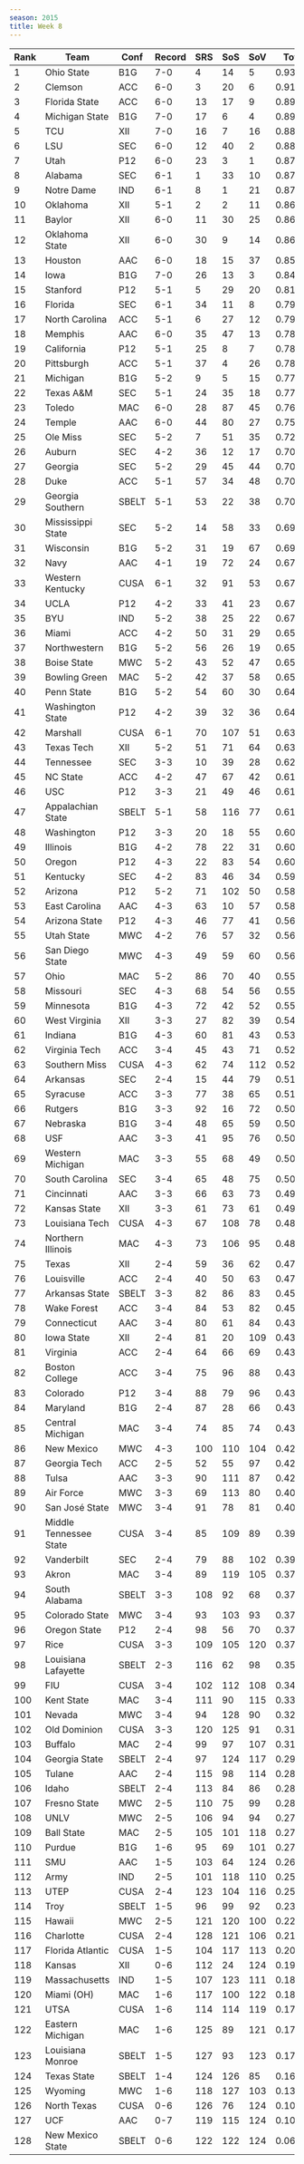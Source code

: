 ```yaml
---
season: 2015
title: Week 8
---
```

<table class="display"><thead><tr><th>Rank</th><th>Team</th><th>Conf</th><th>Record</th><th>SRS</th><th>SoS</th><th>SoV</th><th>Total</th></tr></thead><tbody>
<tr><td>1</td><td>Ohio State</td><td>B1G</td><td>7-0</td><td>4</td><td>14</td><td>5</td><td>0.93086</td></tr>
<tr><td>2</td><td>Clemson</td><td>ACC</td><td>6-0</td><td>3</td><td>20</td><td>6</td><td>0.91238</td></tr>
<tr><td>3</td><td>Florida State</td><td>ACC</td><td>6-0</td><td>13</td><td>17</td><td>9</td><td>0.89518</td></tr>
<tr><td>4</td><td>Michigan State</td><td>B1G</td><td>7-0</td><td>17</td><td>6</td><td>4</td><td>0.89224</td></tr>
<tr><td>5</td><td>TCU</td><td>XII</td><td>7-0</td><td>16</td><td>7</td><td>16</td><td>0.88578</td></tr>
<tr><td>6</td><td>LSU</td><td>SEC</td><td>6-0</td><td>12</td><td>40</td><td>2</td><td>0.88223</td></tr>
<tr><td>7</td><td>Utah</td><td>P12</td><td>6-0</td><td>23</td><td>3</td><td>1</td><td>0.87475</td></tr>
<tr><td>8</td><td>Alabama</td><td>SEC</td><td>6-1</td><td>1</td><td>33</td><td>10</td><td>0.87468</td></tr>
<tr><td>9</td><td>Notre Dame</td><td>IND</td><td>6-1</td><td>8</td><td>1</td><td>21</td><td>0.87001</td></tr>
<tr><td>10</td><td>Oklahoma</td><td>XII</td><td>5-1</td><td>2</td><td>2</td><td>11</td><td>0.86878</td></tr>
<tr><td>11</td><td>Baylor</td><td>XII</td><td>6-0</td><td>11</td><td>30</td><td>25</td><td>0.86788</td></tr>
<tr><td>12</td><td>Oklahoma State</td><td>XII</td><td>6-0</td><td>30</td><td>9</td><td>14</td><td>0.86086</td></tr>
<tr><td>13</td><td>Houston</td><td>AAC</td><td>6-0</td><td>18</td><td>15</td><td>37</td><td>0.85121</td></tr>
<tr><td>14</td><td>Iowa</td><td>B1G</td><td>7-0</td><td>26</td><td>13</td><td>3</td><td>0.84867</td></tr>
<tr><td>15</td><td>Stanford</td><td>P12</td><td>5-1</td><td>5</td><td>29</td><td>20</td><td>0.81179</td></tr>
<tr><td>16</td><td>Florida</td><td>SEC</td><td>6-1</td><td>34</td><td>11</td><td>8</td><td>0.79844</td></tr>
<tr><td>17</td><td>North Carolina</td><td>ACC</td><td>5-1</td><td>6</td><td>27</td><td>12</td><td>0.79698</td></tr>
<tr><td>18</td><td>Memphis</td><td>AAC</td><td>6-0</td><td>35</td><td>47</td><td>13</td><td>0.78788</td></tr>
<tr><td>19</td><td>California</td><td>P12</td><td>5-1</td><td>25</td><td>8</td><td>7</td><td>0.78413</td></tr>
<tr><td>20</td><td>Pittsburgh</td><td>ACC</td><td>5-1</td><td>37</td><td>4</td><td>26</td><td>0.78171</td></tr>
<tr><td>21</td><td>Michigan</td><td>B1G</td><td>5-2</td><td>9</td><td>5</td><td>15</td><td>0.77978</td></tr>
<tr><td>22</td><td>Texas A&M</td><td>SEC</td><td>5-1</td><td>24</td><td>35</td><td>18</td><td>0.77065</td></tr>
<tr><td>23</td><td>Toledo</td><td>MAC</td><td>6-0</td><td>28</td><td>87</td><td>45</td><td>0.76656</td></tr>
<tr><td>24</td><td>Temple</td><td>AAC</td><td>6-0</td><td>44</td><td>80</td><td>27</td><td>0.75472</td></tr>
<tr><td>25</td><td>Ole Miss</td><td>SEC</td><td>5-2</td><td>7</td><td>51</td><td>35</td><td>0.72543</td></tr>
<tr><td>26</td><td>Auburn</td><td>SEC</td><td>4-2</td><td>36</td><td>12</td><td>17</td><td>0.70825</td></tr>
<tr><td>27</td><td>Georgia</td><td>SEC</td><td>5-2</td><td>29</td><td>45</td><td>44</td><td>0.70661</td></tr>
<tr><td>28</td><td>Duke</td><td>ACC</td><td>5-1</td><td>57</td><td>34</td><td>48</td><td>0.70302</td></tr>
<tr><td>29</td><td>Georgia Southern</td><td>SBELT</td><td>5-1</td><td>53</td><td>22</td><td>38</td><td>0.70044</td></tr>
<tr><td>30</td><td>Mississippi State</td><td>SEC</td><td>5-2</td><td>14</td><td>58</td><td>33</td><td>0.69698</td></tr>
<tr><td>31</td><td>Wisconsin</td><td>B1G</td><td>5-2</td><td>31</td><td>19</td><td>67</td><td>0.69525</td></tr>
<tr><td>32</td><td>Navy</td><td>AAC</td><td>4-1</td><td>19</td><td>72</td><td>24</td><td>0.67932</td></tr>
<tr><td>33</td><td>Western Kentucky</td><td>CUSA</td><td>6-1</td><td>32</td><td>91</td><td>53</td><td>0.67907</td></tr>
<tr><td>34</td><td>UCLA</td><td>P12</td><td>4-2</td><td>33</td><td>41</td><td>23</td><td>0.67445</td></tr>
<tr><td>35</td><td>BYU</td><td>IND</td><td>5-2</td><td>38</td><td>25</td><td>22</td><td>0.67200</td></tr>
<tr><td>36</td><td>Miami</td><td>ACC</td><td>4-2</td><td>50</td><td>31</td><td>29</td><td>0.65862</td></tr>
<tr><td>37</td><td>Northwestern</td><td>B1G</td><td>5-2</td><td>56</td><td>26</td><td>19</td><td>0.65607</td></tr>
<tr><td>38</td><td>Boise State</td><td>MWC</td><td>5-2</td><td>43</td><td>52</td><td>47</td><td>0.65344</td></tr>
<tr><td>39</td><td>Bowling Green</td><td>MAC</td><td>5-2</td><td>42</td><td>37</td><td>58</td><td>0.65322</td></tr>
<tr><td>40</td><td>Penn State</td><td>B1G</td><td>5-2</td><td>54</td><td>60</td><td>30</td><td>0.64810</td></tr>
<tr><td>41</td><td>Washington State</td><td>P12</td><td>4-2</td><td>39</td><td>32</td><td>36</td><td>0.64467</td></tr>
<tr><td>42</td><td>Marshall</td><td>CUSA</td><td>6-1</td><td>70</td><td>107</td><td>51</td><td>0.63892</td></tr>
<tr><td>43</td><td>Texas Tech</td><td>XII</td><td>5-2</td><td>51</td><td>71</td><td>64</td><td>0.63510</td></tr>
<tr><td>44</td><td>Tennessee</td><td>SEC</td><td>3-3</td><td>10</td><td>39</td><td>28</td><td>0.62924</td></tr>
<tr><td>45</td><td>NC State</td><td>ACC</td><td>4-2</td><td>47</td><td>67</td><td>42</td><td>0.61726</td></tr>
<tr><td>46</td><td>USC</td><td>P12</td><td>3-3</td><td>21</td><td>49</td><td>46</td><td>0.61598</td></tr>
<tr><td>47</td><td>Appalachian State</td><td>SBELT</td><td>5-1</td><td>58</td><td>116</td><td>77</td><td>0.61012</td></tr>
<tr><td>48</td><td>Washington</td><td>P12</td><td>3-3</td><td>20</td><td>18</td><td>55</td><td>0.60972</td></tr>
<tr><td>49</td><td>Illinois</td><td>B1G</td><td>4-2</td><td>78</td><td>22</td><td>31</td><td>0.60351</td></tr>
<tr><td>50</td><td>Oregon</td><td>P12</td><td>4-3</td><td>22</td><td>83</td><td>54</td><td>0.60261</td></tr>
<tr><td>51</td><td>Kentucky</td><td>SEC</td><td>4-2</td><td>83</td><td>46</td><td>34</td><td>0.59188</td></tr>
<tr><td>52</td><td>Arizona</td><td>P12</td><td>5-2</td><td>71</td><td>102</td><td>50</td><td>0.58359</td></tr>
<tr><td>53</td><td>East Carolina</td><td>AAC</td><td>4-3</td><td>63</td><td>10</td><td>57</td><td>0.58039</td></tr>
<tr><td>54</td><td>Arizona State</td><td>P12</td><td>4-3</td><td>46</td><td>77</td><td>41</td><td>0.56928</td></tr>
<tr><td>55</td><td>Utah State</td><td>MWC</td><td>4-2</td><td>76</td><td>57</td><td>32</td><td>0.56160</td></tr>
<tr><td>56</td><td>San Diego State</td><td>MWC</td><td>4-3</td><td>49</td><td>59</td><td>60</td><td>0.56057</td></tr>
<tr><td>57</td><td>Ohio</td><td>MAC</td><td>5-2</td><td>86</td><td>70</td><td>40</td><td>0.55950</td></tr>
<tr><td>58</td><td>Missouri</td><td>SEC</td><td>4-3</td><td>68</td><td>54</td><td>56</td><td>0.55418</td></tr>
<tr><td>59</td><td>Minnesota</td><td>B1G</td><td>4-3</td><td>72</td><td>42</td><td>52</td><td>0.55094</td></tr>
<tr><td>60</td><td>West Virginia</td><td>XII</td><td>3-3</td><td>27</td><td>82</td><td>39</td><td>0.54194</td></tr>
<tr><td>61</td><td>Indiana</td><td>B1G</td><td>4-3</td><td>60</td><td>81</td><td>43</td><td>0.53226</td></tr>
<tr><td>62</td><td>Virginia Tech</td><td>ACC</td><td>3-4</td><td>45</td><td>43</td><td>71</td><td>0.52620</td></tr>
<tr><td>63</td><td>Southern Miss</td><td>CUSA</td><td>4-3</td><td>62</td><td>74</td><td>112</td><td>0.52494</td></tr>
<tr><td>64</td><td>Arkansas</td><td>SEC</td><td>2-4</td><td>15</td><td>44</td><td>79</td><td>0.51995</td></tr>
<tr><td>65</td><td>Syracuse</td><td>ACC</td><td>3-3</td><td>77</td><td>38</td><td>65</td><td>0.51043</td></tr>
<tr><td>66</td><td>Rutgers</td><td>B1G</td><td>3-3</td><td>92</td><td>16</td><td>72</td><td>0.50866</td></tr>
<tr><td>67</td><td>Nebraska</td><td>B1G</td><td>3-4</td><td>48</td><td>65</td><td>59</td><td>0.50853</td></tr>
<tr><td>68</td><td>USF</td><td>AAC</td><td>3-3</td><td>41</td><td>95</td><td>76</td><td>0.50704</td></tr>
<tr><td>69</td><td>Western Michigan</td><td>MAC</td><td>3-3</td><td>55</td><td>68</td><td>49</td><td>0.50361</td></tr>
<tr><td>70</td><td>South Carolina</td><td>SEC</td><td>3-4</td><td>65</td><td>48</td><td>75</td><td>0.50240</td></tr>
<tr><td>71</td><td>Cincinnati</td><td>AAC</td><td>3-3</td><td>66</td><td>63</td><td>73</td><td>0.49609</td></tr>
<tr><td>72</td><td>Kansas State</td><td>XII</td><td>3-3</td><td>61</td><td>73</td><td>61</td><td>0.49601</td></tr>
<tr><td>73</td><td>Louisiana Tech</td><td>CUSA</td><td>4-3</td><td>67</td><td>108</td><td>78</td><td>0.48985</td></tr>
<tr><td>74</td><td>Northern Illinois</td><td>MAC</td><td>4-3</td><td>73</td><td>106</td><td>95</td><td>0.48380</td></tr>
<tr><td>75</td><td>Texas</td><td>XII</td><td>2-4</td><td>59</td><td>36</td><td>62</td><td>0.47779</td></tr>
<tr><td>76</td><td>Louisville</td><td>ACC</td><td>2-4</td><td>40</td><td>50</td><td>63</td><td>0.47684</td></tr>
<tr><td>77</td><td>Arkansas State</td><td>SBELT</td><td>3-3</td><td>82</td><td>86</td><td>83</td><td>0.45572</td></tr>
<tr><td>78</td><td>Wake Forest</td><td>ACC</td><td>3-4</td><td>84</td><td>53</td><td>82</td><td>0.45006</td></tr>
<tr><td>79</td><td>Connecticut</td><td>AAC</td><td>3-4</td><td>80</td><td>61</td><td>84</td><td>0.43832</td></tr>
<tr><td>80</td><td>Iowa State</td><td>XII</td><td>2-4</td><td>81</td><td>20</td><td>109</td><td>0.43505</td></tr>
<tr><td>81</td><td>Virginia</td><td>ACC</td><td>2-4</td><td>64</td><td>66</td><td>69</td><td>0.43303</td></tr>
<tr><td>82</td><td>Boston College</td><td>ACC</td><td>3-4</td><td>75</td><td>96</td><td>88</td><td>0.43151</td></tr>
<tr><td>83</td><td>Colorado</td><td>P12</td><td>3-4</td><td>88</td><td>79</td><td>96</td><td>0.43038</td></tr>
<tr><td>84</td><td>Maryland</td><td>B1G</td><td>2-4</td><td>87</td><td>28</td><td>66</td><td>0.43033</td></tr>
<tr><td>85</td><td>Central Michigan</td><td>MAC</td><td>3-4</td><td>74</td><td>85</td><td>74</td><td>0.43008</td></tr>
<tr><td>86</td><td>New Mexico</td><td>MWC</td><td>4-3</td><td>100</td><td>110</td><td>104</td><td>0.42724</td></tr>
<tr><td>87</td><td>Georgia Tech</td><td>ACC</td><td>2-5</td><td>52</td><td>55</td><td>97</td><td>0.42183</td></tr>
<tr><td>88</td><td>Tulsa</td><td>AAC</td><td>3-3</td><td>90</td><td>111</td><td>87</td><td>0.42049</td></tr>
<tr><td>89</td><td>Air Force</td><td>MWC</td><td>3-3</td><td>69</td><td>113</td><td>80</td><td>0.40824</td></tr>
<tr><td>90</td><td>San José State</td><td>MWC</td><td>3-4</td><td>91</td><td>78</td><td>81</td><td>0.40227</td></tr>
<tr><td>91</td><td>Middle Tennessee State</td><td>CUSA</td><td>3-4</td><td>85</td><td>109</td><td>89</td><td>0.39548</td></tr>
<tr><td>92</td><td>Vanderbilt</td><td>SEC</td><td>2-4</td><td>79</td><td>88</td><td>102</td><td>0.39308</td></tr>
<tr><td>93</td><td>Akron</td><td>MAC</td><td>3-4</td><td>89</td><td>119</td><td>105</td><td>0.37961</td></tr>
<tr><td>94</td><td>South Alabama</td><td>SBELT</td><td>3-3</td><td>108</td><td>92</td><td>68</td><td>0.37940</td></tr>
<tr><td>95</td><td>Colorado State</td><td>MWC</td><td>3-4</td><td>93</td><td>103</td><td>93</td><td>0.37691</td></tr>
<tr><td>96</td><td>Oregon State</td><td>P12</td><td>2-4</td><td>98</td><td>56</td><td>70</td><td>0.37280</td></tr>
<tr><td>97</td><td>Rice</td><td>CUSA</td><td>3-3</td><td>109</td><td>105</td><td>120</td><td>0.37184</td></tr>
<tr><td>98</td><td>Louisiana Lafayette</td><td>SBELT</td><td>2-3</td><td>116</td><td>62</td><td>98</td><td>0.35187</td></tr>
<tr><td>99</td><td>FIU</td><td>CUSA</td><td>3-4</td><td>102</td><td>112</td><td>108</td><td>0.34509</td></tr>
<tr><td>100</td><td>Kent State</td><td>MAC</td><td>3-4</td><td>111</td><td>90</td><td>115</td><td>0.33810</td></tr>
<tr><td>101</td><td>Nevada</td><td>MWC</td><td>3-4</td><td>94</td><td>128</td><td>90</td><td>0.32985</td></tr>
<tr><td>102</td><td>Old Dominion</td><td>CUSA</td><td>3-3</td><td>120</td><td>125</td><td>91</td><td>0.31664</td></tr>
<tr><td>103</td><td>Buffalo</td><td>MAC</td><td>2-4</td><td>99</td><td>97</td><td>107</td><td>0.31322</td></tr>
<tr><td>104</td><td>Georgia State</td><td>SBELT</td><td>2-4</td><td>97</td><td>124</td><td>117</td><td>0.29341</td></tr>
<tr><td>105</td><td>Tulane</td><td>AAC</td><td>2-4</td><td>115</td><td>98</td><td>114</td><td>0.28677</td></tr>
<tr><td>106</td><td>Idaho</td><td>SBELT</td><td>2-4</td><td>113</td><td>84</td><td>86</td><td>0.28635</td></tr>
<tr><td>107</td><td>Fresno State</td><td>MWC</td><td>2-5</td><td>110</td><td>75</td><td>99</td><td>0.28611</td></tr>
<tr><td>108</td><td>UNLV</td><td>MWC</td><td>2-5</td><td>106</td><td>94</td><td>94</td><td>0.27588</td></tr>
<tr><td>109</td><td>Ball State</td><td>MAC</td><td>2-5</td><td>105</td><td>101</td><td>118</td><td>0.27385</td></tr>
<tr><td>110</td><td>Purdue</td><td>B1G</td><td>1-6</td><td>95</td><td>69</td><td>101</td><td>0.27294</td></tr>
<tr><td>111</td><td>SMU</td><td>AAC</td><td>1-5</td><td>103</td><td>64</td><td>124</td><td>0.26163</td></tr>
<tr><td>112</td><td>Army</td><td>IND</td><td>2-5</td><td>101</td><td>118</td><td>110</td><td>0.25597</td></tr>
<tr><td>113</td><td>UTEP</td><td>CUSA</td><td>2-4</td><td>123</td><td>104</td><td>116</td><td>0.25154</td></tr>
<tr><td>114</td><td>Troy</td><td>SBELT</td><td>1-5</td><td>96</td><td>99</td><td>92</td><td>0.23530</td></tr>
<tr><td>115</td><td>Hawaii</td><td>MWC</td><td>2-5</td><td>121</td><td>120</td><td>100</td><td>0.22480</td></tr>
<tr><td>116</td><td>Charlotte</td><td>CUSA</td><td>2-4</td><td>128</td><td>121</td><td>106</td><td>0.21349</td></tr>
<tr><td>117</td><td>Florida Atlantic</td><td>CUSA</td><td>1-5</td><td>104</td><td>117</td><td>113</td><td>0.20767</td></tr>
<tr><td>118</td><td>Kansas</td><td>XII</td><td>0-6</td><td>112</td><td>24</td><td>124</td><td>0.19234</td></tr>
<tr><td>119</td><td>Massachusetts</td><td>IND</td><td>1-5</td><td>107</td><td>123</td><td>111</td><td>0.18877</td></tr>
<tr><td>120</td><td>Miami (OH)</td><td>MAC</td><td>1-6</td><td>117</td><td>100</td><td>122</td><td>0.18848</td></tr>
<tr><td>121</td><td>UTSA</td><td>CUSA</td><td>1-6</td><td>114</td><td>114</td><td>119</td><td>0.17524</td></tr>
<tr><td>122</td><td>Eastern Michigan</td><td>MAC</td><td>1-6</td><td>125</td><td>89</td><td>121</td><td>0.17471</td></tr>
<tr><td>123</td><td>Louisiana Monroe</td><td>SBELT</td><td>1-5</td><td>127</td><td>93</td><td>123</td><td>0.17116</td></tr>
<tr><td>124</td><td>Texas State</td><td>SBELT</td><td>1-4</td><td>124</td><td>126</td><td>85</td><td>0.16513</td></tr>
<tr><td>125</td><td>Wyoming</td><td>MWC</td><td>1-6</td><td>118</td><td>127</td><td>103</td><td>0.13472</td></tr>
<tr><td>126</td><td>North Texas</td><td>CUSA</td><td>0-6</td><td>126</td><td>76</td><td>124</td><td>0.10972</td></tr>
<tr><td>127</td><td>UCF</td><td>AAC</td><td>0-7</td><td>119</td><td>115</td><td>124</td><td>0.10888</td></tr>
<tr><td>128</td><td>New Mexico State</td><td>SBELT</td><td>0-6</td><td>122</td><td>122</td><td>124</td><td>0.06572</td></tr>
</tbody></table>
